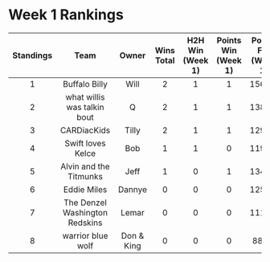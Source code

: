 # Week 1 Rankings

| Standings |              Team              |   Owner    | Wins Total | H2H Win (Week 1) | Points Win (Week 1) | Points For (Week 1) | H2H Wins (Cum'l) | Points Wins (Cum'l) | Points For (Cum'l) | +/- + |
| :-------: | :----------------------------: | :--------: | :--------: | :--------------: | :-----------------: | :-----------------: | :--------------: | :-----------------: | :----------------: | :---: |
|     1     |         Buffalo Billy          |    Will    |     2      |        1         |          1          |       156.92        |        1         |          1          |       156.92       |   -   |
|     2     |  what willis was talkin bout   |     Q      |     2      |        1         |          1          |       138.70        |        1         |          1          |       138.70       |   -   |
|     3     |          CARDiacKids           |   Tilly    |     2      |        1         |          1          |       129.22        |        1         |          1          |       129.22       |   -   |
|     4     |       Swift loves Kelce        |    Bob     |     1      |        1         |          0          |       119.04        |        1         |          0          |       119.04       |   -   |
|     5     |     Alvin and the Titmunks     |    Jeff    |     1      |        0         |          1          |       134.42        |        0         |          1          |       134.42       |   -   |
|     6     |          Eddie Miles           |   Dannye   |     0      |        0         |          0          |       125.04        |        0         |          0          |       125.04       |   -   |
|     7     | The Denzel Washington Redskins |   Lemar    |     0      |        0         |          0          |       111.32        |        0         |          0          |       111.32       |   -   |
|     8     |       warrior blue wolf        | Don & King |     0      |        0         |          0          |        88.92        |        0         |          0          |       88.92        |   -   |
